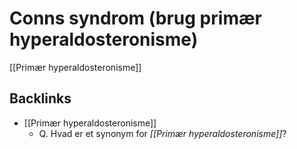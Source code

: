 # Conns syndrom (brug primær hyperaldosteronisme)
[[Primær hyperaldosteronisme]]

## Backlinks
* [[Primær hyperaldosteronisme]]
	* Q. Hvad er et synonym for *[[Primær hyperaldosteronisme]]*? 

<!-- #anki/tag/med/Endocrinology #anki/deck/Medicine -->

<!-- {BearID:3B300437-EFFB-4B19-9308-BDBCAD054426-1012-0000015F43F5A8B1} -->
